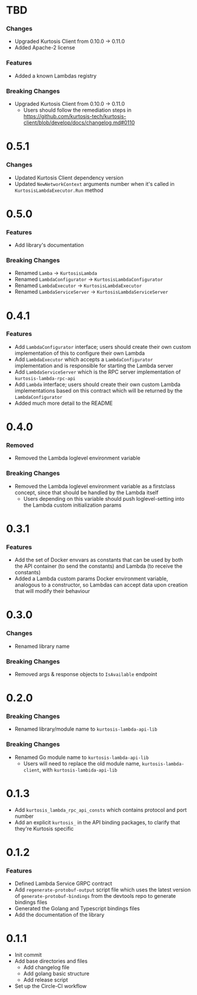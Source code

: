 # TBD
### Changes
* Upgraded Kurtosis Client from 0.10.0 -> 0.11.0
* Added Apache-2 license

### Features
* Added a known Lambdas registry

### Breaking Changes
* Upgraded Kurtosis Client from 0.10.0 -> 0.11.0
    * Users should follow the remediation steps in https://github.com/kurtosis-tech/kurtosis-client/blob/develop/docs/changelog.md#0110 

# 0.5.1
### Changes
* Updated Kurtosis Client dependency version
* Updated `NewNetworkContext` arguments number when it's called in `KurtosisLambdaExecutor.Run` method

# 0.5.0

### Features
* Add library's documentation

### Breaking Changes
* Renamed `Lamba` -> `KurtosisLambda`
* Renamed `LambdaConfigurator` -> `KurtosisLambdaConfigurator`
* Renamed `LambdaExecutor` -> `KurtosisLambdaExecutor`
* Renamed `LambdaServiceServer` -> `KurtosisLambdaServiceServer`

# 0.4.1
### Features
* Add `LambdaConfigurator` interface; users should create their own custom implementation of this to configure their own Lambda
* Add `LambdaExecutor` which accepts a `LambdaConfigurator` implementation and is responsible for starting the Lambda server
* Add `LambdaServiceServer` which is the RPC server implementation of `kurtosis-lambda-rpc-api`
* Add `Lambda` interface; users should create their own custom Lambda implementations based on this contract which will be returned by the `LambdaConfigurator`
* Added much more detail to the README

# 0.4.0
### Removed
* Removed the Lambda loglevel environment variable

### Breaking Changes
* Removed the Lambda loglevel environment variable as a firstclass concept, since that should be handled by the Lambda itself 
    * Users depending on this variable should push loglevel-setting into the Lambda custom initialization params

# 0.3.1
### Features
* Add the set of Docker envvars as constants that can be used by both the API container (to send the constants) and Lambda (to receive the constants)
* Added a Lambda custom params Docker environment variable, analogous to a constructor, so Lambdas can accept data upon creation that will modify their behaviour

# 0.3.0
### Changes
* Renamed library name

### Breaking Changes
* Removed args & response objects to `IsAvailable` endpoint

# 0.2.0
### Breaking Changes
* Renamed library/module name to `kurtosis-lambda-api-lib`

### Breaking Changes
* Renamed Go module name to `kurtosis-lambda-api-lib`
    * Users will need to replace the old module name, `kurtosis-lambda-client`, with `kurtosis-lambida-api-lib`

# 0.1.3
* Add `kurtosis_lambda_rpc_api_consts` which contains protocol and port number
* Add an explicit `kurtosis_` in the API binding packages, to clarify that they're Kurtosis specific

# 0.1.2
### Features
* Defined Lambda Service GRPC contract
* Add `regenerate-protobuf-output` script file which uses the latest version of `generate-protobuf-bindings` from the devtools repo to generate bindings files
* Generated the Golang and Typescript bindings files
* Add the documentation of the library

# 0.1.1
* Init commit
* Add base directories and files
  * Add changelog file
  * Add golang basic structure
  * Add release script
* Set up the Circle-CI workflow
